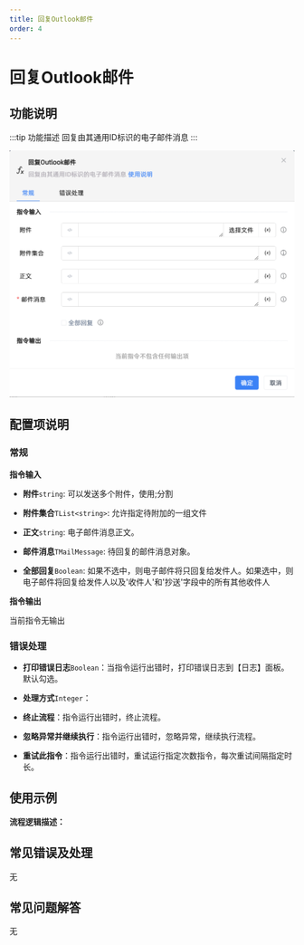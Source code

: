 ```yaml
---
title: 回复Outlook邮件
order: 4
---
```


# 回复Outlook邮件

## 功能说明

:::tip 功能描述
回复由其通用ID标识的电子邮件消息
:::

![回复Outlook邮件](../../../../assets/回复Outlook邮件_command.png)

## 配置项说明

### 常规

**指令输入**

- **附件**`string`: 可以发送多个附件，使用;分割

- **附件集合**`TList<string>`: 允许指定待附加的一组文件

- **正文**`string`: 电子邮件消息正文。

- **邮件消息**`TMailMessage`: 待回复的邮件消息对象。

- **全部回复**`Boolean`: 如果不选中，则电子邮件将只回复给发件人。如果选中，则电子邮件将回复给发件人以及'收件人'和'抄送'字段中的所有其他收件人


**指令输出**

当前指令无输出

### 错误处理

- **打印错误日志**`Boolean`：当指令运行出错时，打印错误日志到【日志】面板。默认勾选。

- **处理方式**`Integer`：

 - **终止流程**：指令运行出错时，终止流程。

 - **忽略异常并继续执行**：指令运行出错时，忽略异常，继续执行流程。

 - **重试此指令**：指令运行出错时，重试运行指定次数指令，每次重试间隔指定时长。

## 使用示例

**流程逻辑描述：** 

## 常见错误及处理

无

## 常见问题解答

无

